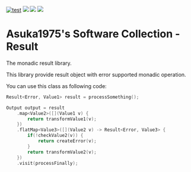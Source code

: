 [![test](https://github.com/asuka1975/result/actions/workflows/test.yml/badge.svg)](https://github.com/asuka1975/result/actions/workflows/test.yml)
![](https://img.shields.io/github/license/asuka1975/result)
![](https://img.shields.io/github/repo-size/asuka1975/result)
![](https://img.shields.io/github/downloads/asuka1975/result/total)

# Asuka1975's Software Collection - Result

The monadic result library.

This library provide result object with error supported monadic operation.

You can use this class as following code:

```cpp
Result<Error, Value1> result = processSomething();

Output output = result
    .map<Value2>([](Value1 v) {
        return transformValue1(v);
    })
    .flatMap<Value3>([](Value2 v) -> Result<Error, Value3> {
        if(!checkValue2(v)) {
            return createError(v);
        }
        return transformValue2(v);
    })
    .visit(processFinally);
```
